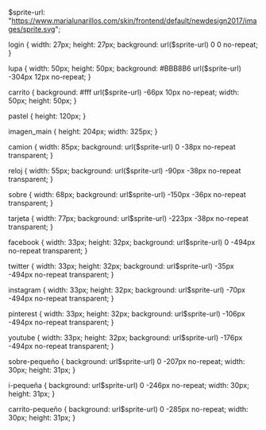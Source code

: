 $sprite-url: "https://www.marialunarillos.com/skin/frontend/default/newdesign2017/images/sprite.svg";

login {
width: 27px;
height: 27px;
background: url($sprite-url) 0 0 no-repeat;
}

lupa {
width: 50px;
height: 50px;
background: #BBB8B6 url($sprite-url) -304px 12px no-repeat;
}

carrito {
background: #fff url($sprite-url) -66px 10px no-repeat;
width: 50px;
height: 50px;
}

pastel {
height: 120px;
}

imagen_main {
height: 204px;
width: 325px;
}

camion {
width: 85px;
background: url($sprite-url) 0 -38px no-repeat transparent;
}

reloj {
width: 55px;
background: url($sprite-url) -90px -38px no-repeat transparent;
}

sobre {
width: 68px;
background: url$sprite-url) -150px -36px no-repeat transparent;
}

tarjeta {
width: 77px;
background: url$sprite-url) -223px -38px no-repeat transparent;
}

facebook {
width: 33px;
height: 32px;
background: url$sprite-url) 0 -494px no-repeat transparent;
}

twitter {
width: 33px;
height: 32px;
background: url$sprite-url) -35px -494px no-repeat transparent;
}

instagram {
width: 33px;
height: 32px;
background: url$sprite-url) -70px -494px no-repeat transparent;
}

pinterest {
width: 33px;
height: 32px;
background: url$sprite-url) -106px -494px no-repeat transparent;
}

youtube {
width: 33px;
height: 32px;
background: url$sprite-url) -176px -494px no-repeat transparent;
}

sobre-pequeño {
background: url$sprite-url) 0 -207px no-repeat;
width: 30px;
height: 31px;
}

i-pequeña {
background: url$sprite-url) 0 -246px no-repeat;
width: 30px;
height: 31px;
}

carrito-pequeño {
background: url$sprite-url) 0 -285px no-repeat;
width: 30px;
height: 31px;
}
